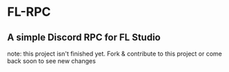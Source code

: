 # FL-RPC
## A simple Discord RPC for FL Studio

note: this project isn't finished yet. Fork & contribute to this project or come back soon to see new changes
